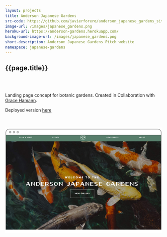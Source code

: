 ```yaml
---
layout: projects
title: Anderson Japanese Gardens
src-code: https://github.com/javierforero/anderson_japanese_gardens_site
image-url: /images/japanese_gardens.png
heroku-url: https://anderson-gardens.herokuapp.com/
background-image-url: /images/japanese_gardens.png
short-description: Anderson Japanese Gardens Pitch website
namespace: japanese-gardens
---
```

<div class="project__left">
  <div class="project__left__text">
    <h2 class="project__title">{{page.title}}</h2>
    <br>
    <br>
    <p>Landing page concept for botanic gardens. Created in Collaboration with <a href="http://gracemichiko.com/" target="_blank">Grace Hamann</a>.</p>
    <p>Deployed version <a href="https://anderson-gardens.herokuapp.com/" target="_blank">here</a></p>
    <br>
    <br>
  </div>
  <div class="project__imgs">
    <img src="/images/anderson_japanesa_web.jpg" />
  </div>  
</div>

